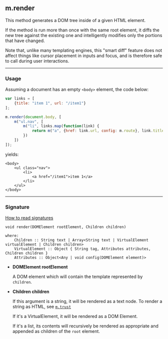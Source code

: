 ## m.render

This method generates a DOM tree inside of a given HTML element.

If the method is run more than once with the same root element, it diffs the new tree against the existing one and intelligently modifies only the portions that have changed.

Note that, unlike many templating engines, this "smart diff" feature does not affect things like cursor placement in inputs and focus, and is therefore safe to call during user interactions.

---

### Usage

Assuming a document has an empty `<body>` element, the code below:

```javascript
var links = [
    {title: "item 1", url: "/item1"}
];

m.render(document.body, [
    m("ul.nav", [
        m("li", links.map(function(link) {
            return m("a", {href: link.url, config: m.route}, link.title)
        })
    ])
]);
```

yields:

```markup
<body>
    <ul class="nav">
        <li>
            <a href="/item1">item 1</a>
        </li>
    </ul>
</body>
```

---

### Signature

[How to read signatures](how-to-read-signatures.md)

```clike
void render(DOMElement rootElement, Children children)

where:
	Children :: String text | Array<String text | VirtualElement virtualElement | Children children>
	VirtualElement :: Object { String tag, Attributes attributes, Children children }
    Attributes :: Object<Any | void config(DOMElement element)>
```

-	**DOMElement rootElement**

	A DOM element which will contain the template represented by `children`.
	
-	**Children children**

	If this argument is a string, it will be rendered as a text node. To render a string as HTML, see [`m.trust`](mithril.trust)
	
	If it's a VirtualElement, it will be rendered as a DOM Element.
	
	If it's a list, its contents will recursively be rendered as appropriate and appended as children of the `root` element.

